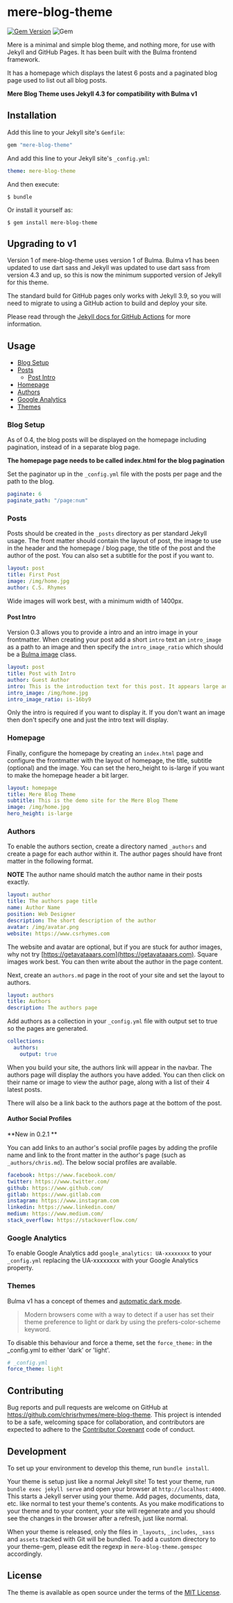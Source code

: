 # mere-blog-theme

[![Gem Version](https://badge.fury.io/rb/mere-blog-theme.svg)](https://badge.fury.io/rb/mere-blog-theme)
![Gem](https://img.shields.io/gem/dt/mere-blog-theme)

Mere is a minimal and simple blog theme, and nothing more, for use with Jekyll and GitHub Pages. It has been built with the Bulma frontend framework.

It has a homepage which displays the latest 6 posts and a paginated blog page used to list out all blog posts.

**Mere Blog Theme uses Jekyll 4.3 for compatibility with Bulma v1**

## Installation

Add this line to your Jekyll site's `Gemfile`:

```ruby
gem "mere-blog-theme"
```

And add this line to your Jekyll site's `_config.yml`:

```yaml
theme: mere-blog-theme
```

And then execute:

    $ bundle

Or install it yourself as:

    $ gem install mere-blog-theme

## Upgrading to v1

Version 1 of mere-blog-theme uses version 1 of Bulma. Bulma v1 has been updated to use dart sass and Jekyll was updated to use dart sass from version 4.3 and up, so this is now the minimum supported version of Jekyll for this theme.

The standard build for GitHub pages only works with Jekyll 3.9, so you will need to migrate to using a GitHub action to build and deploy your site.

Please read through the [Jekyll docs for GitHub Actions](https://jekyllrb.com/docs/continuous-integration/github-actions/) for more information.

## Usage

- [Blog Setup](#blog-setup)
- [Posts](#posts)
  - [Post Intro](#post-intro)
- [Homepage](#homepage)
- [Authors](#authors)
- [Google Analytics](#google-analytics)
- [Themes](#themes)

### Blog Setup

As of 0.4, the blog posts will be displayed on the homepage including pagination, instead of in a separate blog page.

**The homepage page needs to be called index.html for the blog pagination**

Set the paginator up in the `_config.yml` file with the posts per page and the path to the blog.

```yaml
paginate: 6
paginate_path: "/page:num"
```

### Posts

Posts should be created in the `_posts` directory as per standard Jekyll usage. The front matter should contain the layout of post, the image to use in the header and the homepage / blog page, the title of the post and the author of the post. You can also set a subtitle for the post if you want to.

```yaml
layout: post
title: First Post
image: /img/home.jpg
author: C.S. Rhymes
```

Wide images will work best, with a minimum width of 1400px.

#### Post Intro

Version 0.3 allows you to provide a intro and an intro image in your frontmatter. When creating your post add a short `intro` text an `intro_image` as a path to an image and then specify the `intro_image_ratio` which should be a [Bulma image](https://bulma.io/documentation/elements/image/) class.

```yaml
layout: post
title: Post with Intro
author: Guest Author
intro: This is the introduction text for this post. It appears large and bold at the top of the post
intro_image: /img/home.jpg
intro_image_ratio: is-16by9
```

Only the intro is required if you want to display it. If you don't want an image then don't specify one and just the intro text will display.

### Homepage

Finally, configure the homepage by creating an `index.html` page and configure the frontmatter with the layout of homepage, the title, subtitle (optional) and the image. You can set the hero_height to is-large if you want to make the homepage header a bit larger.

```yaml
layout: homepage
title: Mere Blog Theme
subtitle: This is the demo site for the Mere Blog Theme
image: /img/home.jpg
hero_height: is-large
```

### Authors

To enable the authors section, create a directory named `_authors` and create a page for each author within it. The author pages should have front matter in the following format.

**NOTE** The author name should match the author name in their posts exactly.

```yaml
layout: author
title: The authors page title
name: Author Name
position: Web Designer
description: The short description of the author
avatar: /img/avatar.png
website: https://www.csrhymes.com
```

The website and avatar are optional, but if you are stuck for author images, why not try [https://getavataaars.com](https://getavataaars.com). Square images work best. You can then write about the author in the page content.

Next, create an `authors.md` page in the root of your site and set the layout to authors.

```yaml
layout: authors
title: Authors
description: The authors page
```

Add authors as a collection in your `_config.yml` file with output set to true so the pages are generated.

```yaml
collections:
  authors:
    output: true
```

When you build your site, the authors link will appear in the navbar. The authors page will display the authors you have added. You can then click on their name or image to view the author page, along with a list of their 4 latest posts.

There will also be a link back to the authors page at the bottom of the post.

#### Author Social Profiles

**New in 0.2.1 **

You can add links to an author's social profile pages by adding the profile name and link to the front matter in the author's page (such as `_authors/chris.md`). The below social profiles are available.

```yaml
facebook: https://www.facebook.com/
twitter: https://www.twitter.com/
github: https://www.github.com/
gitlab: https://www.gitlab.com
instagram: https://www.instagram.com
linkedin: https://www.linkedin.com/
medium: https://www.medium.com/
stack_overflow: https://stackoverflow.com/
```

### Google Analytics

To enable Google Analytics add `google_analytics: UA-xxxxxxxx` to your `_config.yml` replacing the UA-xxxxxxxx with your Google Analytics property.

### Themes

Bulma v1 has a concept of themes and [automatic dark mode](https://bulma.io/documentation/features/dark-mode/).

> Modern browsers come with a way to detect if a user has set their theme preference to light or dark by using the prefers-color-scheme keyword.

To disable this behaviour and force a theme, set the `force_theme:` in the \_config.yml to either 'dark' or 'light'.

```yaml
# _config.yml
force_theme: light
```

## Contributing

Bug reports and pull requests are welcome on GitHub at https://github.com/chrisrhymes/mere-blog-theme. This project is intended to be a safe, welcoming space for collaboration, and contributors are expected to adhere to the [Contributor Covenant](http://contributor-covenant.org) code of conduct.

## Development

To set up your environment to develop this theme, run `bundle install`.

Your theme is setup just like a normal Jekyll site! To test your theme, run `bundle exec jekyll serve` and open your browser at `http://localhost:4000`. This starts a Jekyll server using your theme. Add pages, documents, data, etc. like normal to test your theme's contents. As you make modifications to your theme and to your content, your site will regenerate and you should see the changes in the browser after a refresh, just like normal.

When your theme is released, only the files in `_layouts`, `_includes`, `_sass` and `assets` tracked with Git will be bundled.
To add a custom directory to your theme-gem, please edit the regexp in `mere-blog-theme.gemspec` accordingly.

## License

The theme is available as open source under the terms of the [MIT License](https://opensource.org/licenses/MIT).
